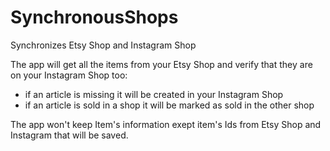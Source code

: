 # SynchronousShops
Synchronizes Etsy Shop and Instagram Shop

The app will get all the items from your Etsy Shop and verify that they are on your Instagram Shop too:
- if an article is missing it will be created in your Instagram Shop
- if an article is sold in a shop it will be marked as sold in the other shop

The app won't keep Item's information exept item's Ids from Etsy Shop and Instagram that will be saved.
